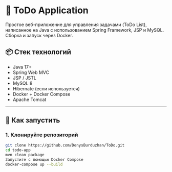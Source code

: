 # 📝 ToDo Application

Простое веб-приложение для управления задачами (ToDo List), написанное на Java с использованием Spring Framework, JSP и MySQL. Сборка и запуск через Docker.

## 📦 Стек технологий

- Java 17+
- Spring Web MVC
- JSP / JSTL
- MySQL 8
- Hibernate (если используется)
- Docker + Docker Compose
- Apache Tomcat

---

## 🚀 Как запустить

### 1. Клонируйте репозиторий

```bash
git clone https://github.com/DenysBurduzhan/ToDo.git
cd todo-app
mvn clean package
Запустите с помощью Docker Compose
docker-compose up --build